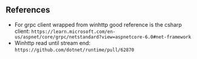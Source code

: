 ## References
* For grpc client wrapped from winhttp good reference is the csharp client:
`https://learn.microsoft.com/en-us/aspnet/core/grpc/netstandard?view=aspnetcore-6.0#net-framework`
* Winhttp read until stream end:
`https://github.com/dotnet/runtime/pull/62870`
 